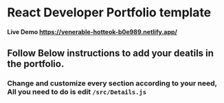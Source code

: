 # React Developer Portfolio template
#### Live Demo https://venerable-hotteok-b0e989.netlify.app/

## Follow Below instructions to add your deatils in the portfolio.

### Change and customize every section according to your need, All you need to do is edit `/src/Details.js`




